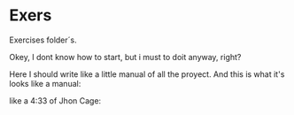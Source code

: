 # Exers
Exercises folder´s.

Okey, I dont know how to start, but i must to doit anyway, right?

Here I should write like a little manual of all the proyect. And this is what it's looks like a manual:

like a 4:33 of Jhon Cage:


